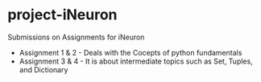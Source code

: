 # project-iNeuron
Submissions on Assignments for iNeuron

  
  * Assignment 1 & 2 - Deals with the Cocepts of python fundamentals
  * Assignment 3 & 4 - It is about intermediate topics such as Set, Tuples, and Dictionary
